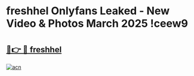 # freshhel Onlyfans Leaked - New Video & Photos March 2025 !ceew9

# <h2><a href="https://kh7feg.iuczelnia.edu.pl?title=freshhel&ref=ceew9">🔗👉 🔴 freshhel</a></h2>

[![acn](https://github.com/user-attachments/assets/0f9c940e-d8b0-45ae-aac7-cd30a18b3e1c)](https://kh7feg.iuczelnia.edu.pl?title=freshhel&ref=ceew9)

